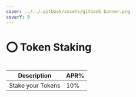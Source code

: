 ```yaml
---
cover: ../../.gitbook/assets/gitbook banner.png
coverY: 0
---
```


# ⭕ Token Staking

<figure><img src="../../.gitbook/assets/Captura de Tela 2023-02-19 às 01.02.03.png" alt=""><figcaption></figcaption></figure>

| Description        | APR% |
| ------------------ | ---- |
| Stake your Tokens  | 10%  |
